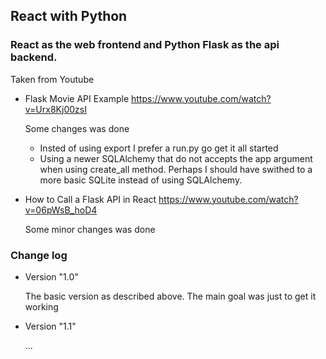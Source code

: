 ## React with Python

### React as the web frontend and Python Flask as the api backend.

Taken from Youtube

- Flask Movie API Example
  https://www.youtube.com/watch?v=Urx8Kj00zsI

  Some changes was done

  - Insted of using export I prefer a run.py go get it all started
  - Using a newer SQLAlchemy that do not accepts the app argument when using create_all method.
    Perhaps I should have swithed to a more basic SQLite instead of using SQLAlchemy.

- How to Call a Flask API in React
  https://www.youtube.com/watch?v=06pWsB_hoD4

  Some minor changes was done

### Change log

- Version "1.0"

  The basic version as described above. The main goal was just to get it working

- Version "1.1"

  ...
